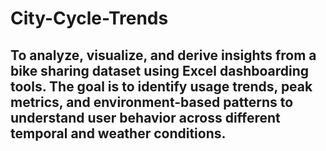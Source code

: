 # City-Cycle-Trends
## To analyze, visualize, and derive insights from a bike sharing dataset using Excel dashboarding tools. The goal is to identify usage trends, peak metrics, and environment-based patterns to understand user behavior across different temporal and weather conditions.
